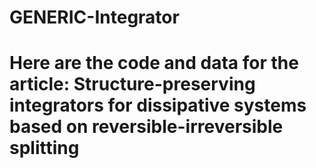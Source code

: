 # GENERIC-Integrator
# Here are the code and data for the article: Structure-preserving integrators for dissipative systems based on reversible-irreversible splitting
